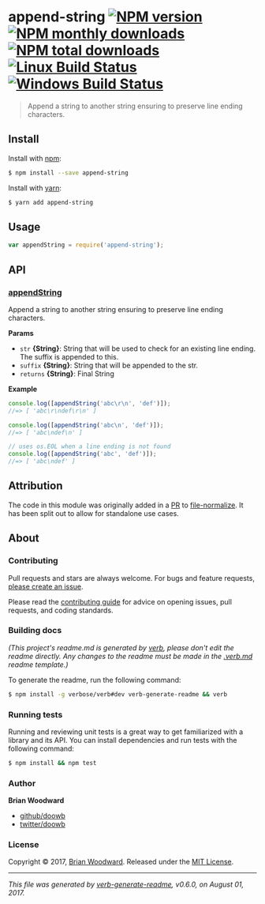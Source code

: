 # append-string [![NPM version](https://img.shields.io/npm/v/append-string.svg?style=flat)](https://www.npmjs.com/package/append-string) [![NPM monthly downloads](https://img.shields.io/npm/dm/append-string.svg?style=flat)](https://npmjs.org/package/append-string)  [![NPM total downloads](https://img.shields.io/npm/dt/append-string.svg?style=flat)](https://npmjs.org/package/append-string) [![Linux Build Status](https://img.shields.io/travis/doowb/append-string.svg?style=flat&label=Travis)](https://travis-ci.org/doowb/append-string) [![Windows Build Status](https://img.shields.io/appveyor/ci/doowb/append-string.svg?style=flat&label=AppVeyor)](https://ci.appveyor.com/project/doowb/append-string)

> Append a string to another string ensuring to preserve line ending characters.

## Install

Install with [npm](https://www.npmjs.com/):

```sh
$ npm install --save append-string
```

Install with [yarn](https://yarnpkg.com):

```sh
$ yarn add append-string
```

## Usage

```js
var appendString = require('append-string');
```

## API

### [appendString](index.js#L25)

Append a string to another string ensuring to preserve line ending characters.

**Params**

* `str` **{String}**: String that will be used to check for an existing line ending. The suffix is appended to this.
* `suffix` **{String}**: String that will be appended to the str.
* `returns` **{String}**: Final String

**Example**

```js
console.log([appendString('abc\r\n', 'def')]);
//=> [ 'abc\r\ndef\r\n' ]

console.log([appendString('abc\n', 'def')]);
//=> [ 'abc\ndef\n' ]

// uses os.EOL when a line ending is not found
console.log([appendString('abc', 'def')]);
//=> [ 'abc\ndef' ]
```

## Attribution

The code in this module was originally added in a [PR](https://github.com/jonschlinkert/file-normalize/pull/3) to [file-normalize](https://github.com/jonschlinkert/file-normalize). It has been split out to allow for standalone use cases.

## About

### Contributing

Pull requests and stars are always welcome. For bugs and feature requests, [please create an issue](../../issues/new).

Please read the [contributing guide](.github/contributing.md) for advice on opening issues, pull requests, and coding standards.

### Building docs

_(This project's readme.md is generated by [verb](https://github.com/verbose/verb-generate-readme), please don't edit the readme directly. Any changes to the readme must be made in the [.verb.md](.verb.md) readme template.)_

To generate the readme, run the following command:

```sh
$ npm install -g verbose/verb#dev verb-generate-readme && verb
```

### Running tests

Running and reviewing unit tests is a great way to get familiarized with a library and its API. You can install dependencies and run tests with the following command:

```sh
$ npm install && npm test
```

### Author

**Brian Woodward**

* [github/doowb](https://github.com/doowb)
* [twitter/doowb](https://twitter.com/doowb)

### License

Copyright © 2017, [Brian Woodward](https://doowb.com).
Released under the [MIT License](LICENSE).

***

_This file was generated by [verb-generate-readme](https://github.com/verbose/verb-generate-readme), v0.6.0, on August 01, 2017._